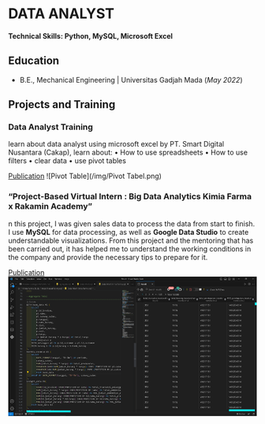 # DATA ANALYST

#### Technical Skills: Python, MySQL, Microsoft Excel

## Education	 			        		
- B.E., Mechanical Engineering   |   Universitas Gadjah Mada (_May 2022_)
 

## Projects and Training
### Data Analyst Training
learn about data analyst using microsoft excel by PT. Smart Digital Nusantara (Cakap), learn about:
• How to use spreadsheets
• How to use filters
• clear data
• use pivot tables

    
[Publication](https://www.mdpi.com/1424-8220/22/8/3048)
![Pivot Table](/img/Pivot Tabel.png)

### “Project-Based Virtual Intern : Big Data Analytics Kimia Farma x Rakamin Academy”

n this project, I was given sales data to process the data from start to finish. I use **MySQL** for data processing, as well as **Google Data Studio** to create understandable visualizations. From this project and the mentoring that has been carried out, it has helped me to understand the working conditions in the company and provide the necessary tips to prepare for it.

[Publication](https://lookerstudio.google.com/reporting/8bb96a4d-f6f4-4e6d-9a1a-7bb68f2ad6d9)
![Querry](/img/MySQL.png)

